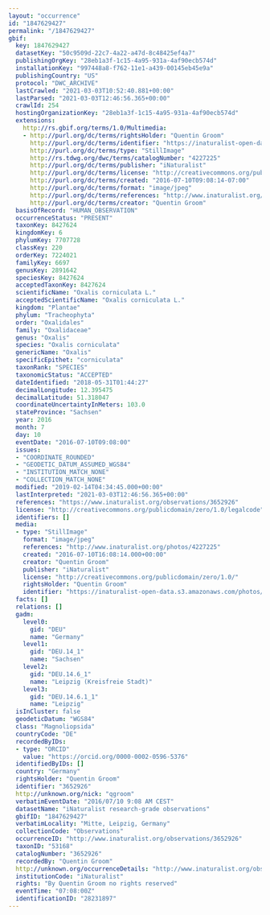 ```yaml
---
layout: "occurrence"
id: "1847629427"
permalink: "/1847629427"
gbif:
  key: 1847629427
  datasetKey: "50c9509d-22c7-4a22-a47d-8c48425ef4a7"
  publishingOrgKey: "28eb1a3f-1c15-4a95-931a-4af90ecb574d"
  installationKey: "997448a8-f762-11e1-a439-00145eb45e9a"
  publishingCountry: "US"
  protocol: "DWC_ARCHIVE"
  lastCrawled: "2021-03-03T10:52:40.881+00:00"
  lastParsed: "2021-03-03T12:46:56.365+00:00"
  crawlId: 254
  hostingOrganizationKey: "28eb1a3f-1c15-4a95-931a-4af90ecb574d"
  extensions:
    http://rs.gbif.org/terms/1.0/Multimedia:
    - http://purl.org/dc/terms/rightsHolder: "Quentin Groom"
      http://purl.org/dc/terms/identifier: "https://inaturalist-open-data.s3.amazonaws.com/photos/4227225/original.JPG?1468137068"
      http://purl.org/dc/terms/type: "StillImage"
      http://rs.tdwg.org/dwc/terms/catalogNumber: "4227225"
      http://purl.org/dc/terms/publisher: "iNaturalist"
      http://purl.org/dc/terms/license: "http://creativecommons.org/publicdomain/zero/1.0/"
      http://purl.org/dc/terms/created: "2016-07-10T09:08:14-07:00"
      http://purl.org/dc/terms/format: "image/jpeg"
      http://purl.org/dc/terms/references: "http://www.inaturalist.org/photos/4227225"
      http://purl.org/dc/terms/creator: "Quentin Groom"
  basisOfRecord: "HUMAN_OBSERVATION"
  occurrenceStatus: "PRESENT"
  taxonKey: 8427624
  kingdomKey: 6
  phylumKey: 7707728
  classKey: 220
  orderKey: 7224021
  familyKey: 6697
  genusKey: 2891642
  speciesKey: 8427624
  acceptedTaxonKey: 8427624
  scientificName: "Oxalis corniculata L."
  acceptedScientificName: "Oxalis corniculata L."
  kingdom: "Plantae"
  phylum: "Tracheophyta"
  order: "Oxalidales"
  family: "Oxalidaceae"
  genus: "Oxalis"
  species: "Oxalis corniculata"
  genericName: "Oxalis"
  specificEpithet: "corniculata"
  taxonRank: "SPECIES"
  taxonomicStatus: "ACCEPTED"
  dateIdentified: "2018-05-31T01:44:27"
  decimalLongitude: 12.395475
  decimalLatitude: 51.318047
  coordinateUncertaintyInMeters: 103.0
  stateProvince: "Sachsen"
  year: 2016
  month: 7
  day: 10
  eventDate: "2016-07-10T09:08:00"
  issues:
  - "COORDINATE_ROUNDED"
  - "GEODETIC_DATUM_ASSUMED_WGS84"
  - "INSTITUTION_MATCH_NONE"
  - "COLLECTION_MATCH_NONE"
  modified: "2019-02-14T04:34:45.000+00:00"
  lastInterpreted: "2021-03-03T12:46:56.365+00:00"
  references: "https://www.inaturalist.org/observations/3652926"
  license: "http://creativecommons.org/publicdomain/zero/1.0/legalcode"
  identifiers: []
  media:
  - type: "StillImage"
    format: "image/jpeg"
    references: "http://www.inaturalist.org/photos/4227225"
    created: "2016-07-10T16:08:14.000+00:00"
    creator: "Quentin Groom"
    publisher: "iNaturalist"
    license: "http://creativecommons.org/publicdomain/zero/1.0/"
    rightsHolder: "Quentin Groom"
    identifier: "https://inaturalist-open-data.s3.amazonaws.com/photos/4227225/original.JPG?1468137068"
  facts: []
  relations: []
  gadm:
    level0:
      gid: "DEU"
      name: "Germany"
    level1:
      gid: "DEU.14_1"
      name: "Sachsen"
    level2:
      gid: "DEU.14.6_1"
      name: "Leipzig (Kreisfreie Stadt)"
    level3:
      gid: "DEU.14.6.1_1"
      name: "Leipzig"
  isInCluster: false
  geodeticDatum: "WGS84"
  class: "Magnoliopsida"
  countryCode: "DE"
  recordedByIDs:
  - type: "ORCID"
    value: "https://orcid.org/0000-0002-0596-5376"
  identifiedByIDs: []
  country: "Germany"
  rightsHolder: "Quentin Groom"
  identifier: "3652926"
  http://unknown.org/nick: "qgroom"
  verbatimEventDate: "2016/07/10 9:08 AM CEST"
  datasetName: "iNaturalist research-grade observations"
  gbifID: "1847629427"
  verbatimLocality: "Mitte, Leipzig, Germany"
  collectionCode: "Observations"
  occurrenceID: "http://www.inaturalist.org/observations/3652926"
  taxonID: "53168"
  catalogNumber: "3652926"
  recordedBy: "Quentin Groom"
  http://unknown.org/occurrenceDetails: "http://www.inaturalist.org/observations/3652926"
  institutionCode: "iNaturalist"
  rights: "By Quentin Groom no rights reserved"
  eventTime: "07:08:00Z"
  identificationID: "28231897"
---
```

